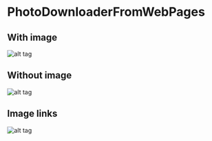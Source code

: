 # PhotoDownloaderFromWebPages

## With image
![alt tag](https://pp.vk.me/c837438/v837438483/d1d6/wGPPqCQHx1w.jpg)

## Without image
![alt tag](https://pp.vk.me/c837438/v837438483/d1cd/J7RzkIUqZP4.jpg)

## Image links
![alt tag](https://pp.vk.me/c837438/v837438483/d1c4/AaKXLUHsKis.jpg)


